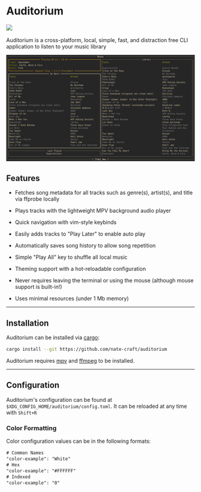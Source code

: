 # Auditorium

![](https://gist.githubusercontent.com/nate-craft/648bbda6337b503a5d703f86757e4647/raw/144cf1f5f80e9c5ac6b5efde45869d01feb2ccd9/brainmade.png)

Auditorium is a cross-platform, local, simple, fast, and distraction free CLI application to listen to your music library

![Preview](assets/preview.png)

## Features

- Fetches song metadata for all tracks such as genre(s), artist(s), and title via ffprobe locally

- Plays tracks with the lightweight MPV background audio player

- Quick navigation with vim-style keybinds

- Easily adds tracks to "Play Later" to enable auto play

- Automatically saves song history to allow song repetition

- Simple "Play All" key to shuffle all local music

- Theming support with a hot-reloadable configuration

- Never requires leaving the terminal or using the mouse (although mouse support is built-in!)

- Uses minimal resources (under 1 Mb memory)

___

## Installation

Auditorium can be installed via [cargo](https://doc.rust-lang.org/cargo/getting-started/installation.html):
```bash
cargo install --git https://github.com/nate-craft/auditorium
```

Auditorium requires [mpv](https://mpv.io/) and [ffmpeg](https://ffmpeg.org/index.html?) to be installed.

___

## Configuration

Auditorium's configuration can be found at `$XDG_CONFIG_HOME/auditorium/config.toml`.
It can be reloaded at any time with `Shift+R`

### Color Formatting

Color configuration values can be in the following formats:
```hocon
# Common Names
"color-example": "White"
# Hex
"color-example": "#FFFFFF"
# Indexed
"color-example": "0"
```

